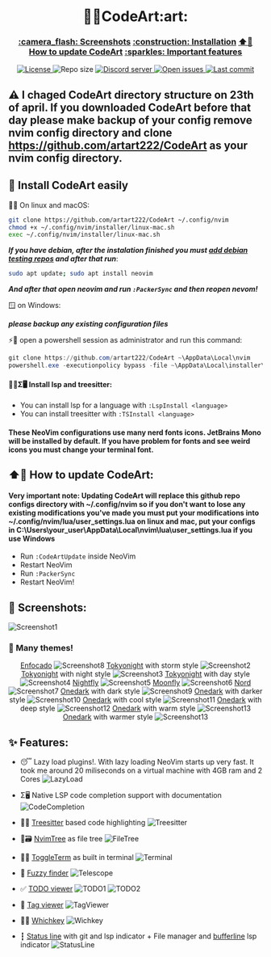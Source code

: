 <h1 align="center">👨‍💻CodeArt:art:</h1>

<h3 align="center">
  <a href="#screenshots">:camera_flash: Screenshots</a>
  <a href="#installation">:construction: Installation</a>
  <a href="#update">⬆️📅 How to update CodeArt</a>
  <a href="#features">:sparkles: Important features</a>
</h3>

<div align="center">
  <a href="https://github.com/artart222/CodeArt/blob/main/LICENSE">
    <img src="https://img.shields.io/github/license/artart222/CodeArt?color=important&style=flat-square" alt="License">
  </a>

  <img src="https://img.shields.io/github/repo-size/artart222/CodeArt?style=flat-square" alt="Repo size">

  <a href="https://discord.gg/mhy9aK9Qzp">
    <img src="https://img.shields.io/badge/Discord-server-blue?style=flat-square" alt="Discord server">
  </a>

  <a href="https://github.com/artart222/CodeArt/issues">
    <img src="https://img.shields.io/github/issues/artart222/CodeArt?color=ff0000&style=flat-square" alt="Open issues">
  </a>

  <a href="https://github.com/artart222/CodeArt/pulse">
    <img src="https://img.shields.io/github/last-commit/artart222/CodeArt?color=blueviolet&style=flat-square" alt="Last commit">
  </a>
</div>

## :warning: I chaged CodeArt directory structure on 23th of april. If you downloaded CodeArt before that day please make backup of your config remove nvim config directory and clone https://github.com/artart222/CodeArt as your nvim config directory.

<a id="installation"></a>

## :construction: Install CodeArt easily

🐧🍎 On linux and macOS:

```bash
git clone https://github.com/artart222/CodeArt ~/.config/nvim
chmod +x ~/.config/nvim/installer/linux-mac.sh
exec ~/.config/nvim/installer/linux-mac.sh
```

**_If you have debian, after the instalation finished you must [add debian testing repos](https://serverfault.com/a/550856) and after that run_**:

```bash
sudo apt update; sudo apt install neovim
```

**_And after that open neovim and run `:PackerSync` and then reopen nevom!_**

🪟 on Windows:

**_please backup any existing configuration files_**

⚡🐚 open a powershell session as administrator and run this command:

```powershell
git clone https://github.com/artart222/CodeArt ~\AppData\Local\nvim
powershell.exe -executionpolicy bypass -file ~\AppData\Local\installer\windows.ps1
```

#### 🌲💺Σ🖥️ Install lsp and treesitter:

- You can install lsp for a language with `:LspInstall <language>`
- You can install treesitter with `:TSInstall <language>`

#### These NeoVim configurations use many nerd fonts icons. JetBrains Mono will be installed by default. If you have problem for fonts and see weird icons you must change your terminal font.

<a id="update"></a>

## ⬆️📅 How to update CodeArt:

#### Very important note: Updating CodeArt will replace this github repo configs directory with ~/.config/nvim so if you don't want to lose any existing modifications you've made you must put your modifications into ~/.config/nvim/lua/user_settings.lua on linux and mac, put your configs in C:\Users\your_user\AppData\Local\nvim\lua\user_settings.lua if you use Windows

- Run `:CodeArtUpdate` inside NeoVim
- Restart NeoVim
- Run `:PackerSync`
- Restart NeoVim!

<a id="screenshots"></a>

## :camera_flash: Screenshots:

![Screenshot1](/utils/media/Screenshot1.png "Screenshots1")

### :art: Many themes!

<div align="center">

[Enfocado](https://github.com/wuelnerdotexe/vim-enfocado)
![Screenshot8](/utils/media/Screenshot8.png "Screenshots8")
[Tokyonight](https://github.com/folke/tokyonight.nvim) with storm style
![Screenshot2](/utils/media/Screenshot2.png "Screenshots2")
[Tokyonight](https://github.com/folke/tokyonight.nvim) with night style
![Screenshot3](/utils/media/Screenshot3.png "Screenshots3")
[Tokyonight](https://github.com/folke/tokyonight.nvim) with day style
![Screenshot4](/utils/media/Screenshot4.png "Screenshots4")
[Nightfly](https://github.com/bluz71/vim-nightfly-guicolors)
![Screenshot5](/utils/media/Screenshot5.png "Screenshots5")
[Moonfly](https://github.com/bluz71/vim-moonfly-colors)
![Screenshot6](/utils/media/Screenshot6.png "Screenshots6")
[Nord](https://github.com/shaunsingh/nord.nvim)
![Screenshot7](/utils/media/Screenshot7.png "Screenshots7")
[Onedark](https://github.com/navarasu/onedark.nvim) with dark style
![Screenshot9](/utils/media/Screenshot9.png "Screenshots9")
[Onedark](https://github.com/navarasu/onedark.nvim) with darker style
![Screenshot10](/utils/media/Screenshot10.png "Screenshots10")
[Onedark](https://github.com/navarasu/onedark.nvim) with cool style
![Screenshot11](/utils/media/Screenshot11.png "Screenshots11")
[Onedark](https://github.com/navarasu/onedark.nvim) with deep style
![Screenshot12](/utils/media/Screenshot12.png "Screenshots12")
[Onedark](https://github.com/navarasu/onedark.nvim) with warm style
![Screenshot13](/utils/media/Screenshot13.png "Screenshots13")
[Onedark](https://github.com/navarasu/onedark.nvim) with warmer style
![Screenshot13](/utils/media/Screenshot14.png "Screenshots14")

</div>

<a id="features"></a>

## :sparkles: Features:

- 😴 Lazy load plugins!. With lazy loading NeoVim starts up very fast. It took me around 20 miliseconds on a virtual machine with 4GB ram and 2 Cores
  ![LazyLoad](/utils/media/LazyLoad.png "LazyLoad")

- Σ🖥️ Native LSP code completion support with documentation
  ![CodeCompletion](/utils/media/CodeCompletion.png "CodeCompletion")

- 🌲💺 [Treesitter](https://github.com/nvim-treesitter/nvim-treesitter) based code highlighting
  ![Treesitter](/utils/media/Treesitter.png "Treesitter")

- 🌳:card_file_box: [NvimTree](https://github.com/kyazdani42/nvim-tree.lua) as file tree
  ![FileTree](/utils/media/FileTree.png "FileTree")

- 🚏🚌 [ToggleTerm](https://github.com/akinsho/toggleterm.nvim) as built in terminal
  ![Terminal](/utils/media/Terminal.png "Terminal")

- 🔭 [Fuzzy finder](https://github.com/nvim-telescope/telescope.nvim)
  ![Telescope](/utils/media/Telescope.png "Telescope")

- :white_check_mark: [TODO viewer](https://github.com/folke/todo-comments.nvim)
  ![TODO1](/utils/media/TODO.png "TODO")
  ![TODO2](/utils/media/TODO2.png "TODO2")

- :bookmark: [Tag viewer](https://github.com/liuchengxu/vista.vim#commands)
  ![TagViewer](/utils/media/TagViewer.png "TagViewer")

- 🤔🔑 [Whichkey](https://github.com/folke/which-key.nvim)
  ![Wichkey](/utils/media/Wichkey.png "Wichkey")

- ┇ [Status line](https://github.com/nvim-lualine/lualine.nvim) with git and lsp indicator + File manager and [bufferline](https://github.com/akinsho/nvim-bufferline.lua) lsp indicator
  ![StatusLine](/utils/media/StatusLine.png "StatusLine")

